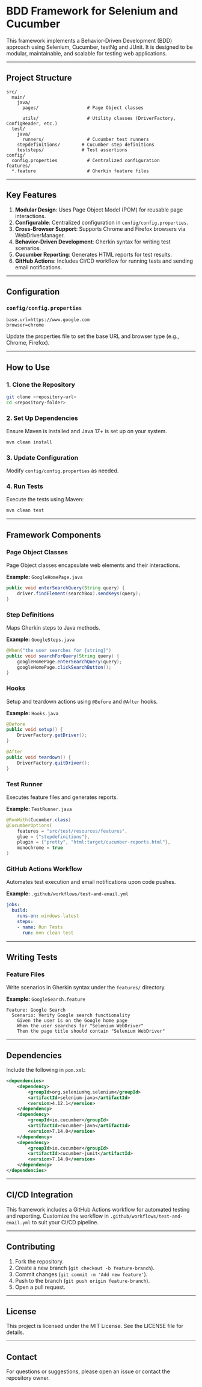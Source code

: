 # BDD Framework for Selenium and Cucumber

This framework implements a Behavior-Driven Development (BDD) approach using Selenium, Cucumber, testNg and JUnit. It is designed to be modular, maintainable, and scalable for testing web applications.

---

## **Project Structure**

```plaintext
src/
  main/
    java/
      pages/                  # Page Object classes
     
      utils/                  # Utility classes (DriverFactory, ConfigReader, etc.)
  test/
    java/
      runners/                # Cucumber test runners
    stepdefinitions/        # Cucumber step definitions
    teststeps/              # Test assertions
config/
  config.properties           # Centralized configuration
features/
  *.feature                   # Gherkin feature files
```

---

## **Key Features**

1. **Modular Design**: Uses Page Object Model (POM) for reusable page interactions.
2. **Configurable**: Centralized configuration in `config/config.properties`.
3. **Cross-Browser Support**: Supports Chrome and Firefox browsers via WebDriverManager.
4. **Behavior-Driven Development**: Gherkin syntax for writing test scenarios.
5. **Cucumber Reporting**: Generates HTML reports for test results.
6. **GitHub Actions**: Includes CI/CD workflow for running tests and sending email notifications.

---

## **Configuration**

### **`config/config.properties`**

```properties
base.url=https://www.google.com
browser=chrome
```

Update the properties file to set the base URL and browser type (e.g., Chrome, Firefox).

---

## **How to Use**

### **1. Clone the Repository**

```bash
git clone <repository-url>
cd <repository-folder>
```

### **2. Set Up Dependencies**

Ensure Maven is installed and Java 17+ is set up on your system.

```bash
mvn clean install
```

### **3. Update Configuration**

Modify `config/config.properties` as needed.

### **4. Run Tests**

Execute the tests using Maven:

```bash
mvn clean test
```

---

## **Framework Components**

### **Page Object Classes**

Page Object classes encapsulate web elements and their interactions.

**Example:** `GoogleHomePage.java`

```java
public void enterSearchQuery(String query) {
    driver.findElement(searchBox).sendKeys(query);
}
```

### **Step Definitions**

Maps Gherkin steps to Java methods.

**Example:** `GoogleSteps.java`

```java
@When("the user searches for {string}")
public void searchForQuery(String query) {
    googleHomePage.enterSearchQuery(query);
    googleHomePage.clickSearchButton();
}
```

### **Hooks**

Setup and teardown actions using `@Before` and `@After` hooks.

**Example:** `Hooks.java`

```java
@Before
public void setup() {
    DriverFactory.getDriver();
}

@After
public void teardown() {
    DriverFactory.quitDriver();
}
```

### **Test Runner**

Executes feature files and generates reports.

**Example:** `TestRunner.java`

```java
@RunWith(Cucumber.class)
@CucumberOptions(
    features = "src/test/resources/features",
    glue = {"stepdefinitions"},
    plugin = {"pretty", "html:target/cucumber-reports.html"},
    monochrome = true
)
```

### **GitHub Actions Workflow**

Automates test execution and email notifications upon code pushes.

**Example:** `.github/workflows/test-and-email.yml`

```yaml
jobs:
  build:
    runs-on: windows-latest
    steps:
    - name: Run Tests
      run: mvn clean test
```

---

## **Writing Tests**

### **Feature Files**

Write scenarios in Gherkin syntax under the `features/` directory.

**Example:** `GoogleSearch.feature`

```gherkin
Feature: Google Search
  Scenario: Verify Google search functionality
    Given the user is on the Google home page
    When the user searches for "Selenium WebDriver"
    Then the page title should contain "Selenium WebDriver"
```

---

## **Dependencies**

Include the following in `pom.xml`:

```xml
<dependencies>
    <dependency>
        <groupId>org.seleniumhq.selenium</groupId>
        <artifactId>selenium-java</artifactId>
        <version>4.12.1</version>
    </dependency>
    <dependency>
        <groupId>io.cucumber</groupId>
        <artifactId>cucumber-java</artifactId>
        <version>7.14.0</version>
    </dependency>
    <dependency>
        <groupId>io.cucumber</groupId>
        <artifactId>cucumber-junit</artifactId>
        <version>7.14.0</version>
    </dependency>
</dependencies>
```

---

## **CI/CD Integration**

This framework includes a GitHub Actions workflow for automated testing and reporting. Customize the workflow in `.github/workflows/test-and-email.yml` to suit your CI/CD pipeline.

---

## **Contributing**

1. Fork the repository.
2. Create a new branch (`git checkout -b feature-branch`).
3. Commit changes (`git commit -m 'Add new feature'`).
4. Push to the branch (`git push origin feature-branch`).
5. Open a pull request.

---

## **License**

This project is licensed under the MIT License. See the LICENSE file for details.

---

## **Contact**

For questions or suggestions, please open an issue or contact the repository owner.
